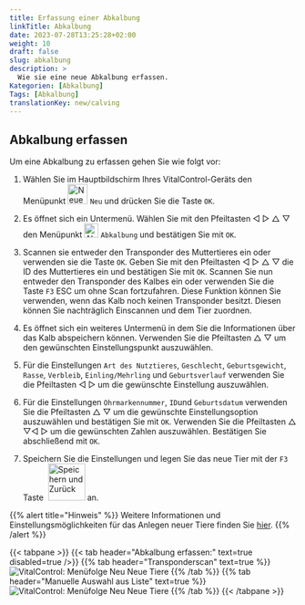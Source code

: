 ```yaml
---
title: Erfassung einer Abkalbung
linkTitle: Abkalbung
date: 2023-07-28T13:25:28+02:00
weight: 10
draft: false
slug: abkalbung
description: >
  Wie sie eine neue Abkalbung erfassen.
Kategorien: [Abkalbung]
Tags: [Abkalbung]
translationKey: new/calving
---
```

## Abkalbung erfassen

Um eine Abkalbung zu erfassen gehen Sie wie folgt vor:

1. Wählen Sie im Hauptbildschirm Ihres VitalControl-Geräts den Menüpunkt <img src="/icons/new-animal.svg" width="35" align="bottom" alt="Neues Tier" /> `Neu` und drücken Sie die Taste `OK`.

2. Es öffnet sich ein Untermenü. Wählen Sie mit den Pfeiltasten ◁ ▷ △ ▽ den Menüpunkt <img src="/icons/calving.svg" width="25" align="bottom" alt="Abkalbung" /> `Abkalbung` und bestätigen Sie mit `OK`.

3. Scannen sie entweder den Transponder des Muttertieres ein oder verwenden sie die Taste `OK`. Geben Sie mit den Pfeiltasten ◁ ▷ △ ▽ die ID des Muttertieres ein und bestätigen Sie mit `OK`. Scannen Sie nun entweder den Transponder des Kalbes ein oder verwenden Sie die Taste `F3` ESC um ohne Scan fortzufahren. Diese Funktion können Sie verwenden, wenn das Kalb noch keinen Transponder besitzt. Diesen können Sie nachträglich Einscannen und dem Tier zuordnen.

4. Es öffnet sich ein weiteres Untermenü in dem Sie die Informationen über das Kalb abspeichern können. Verwenden Sie die Pfeiltasten △ ▽ um den gewünschten Einstellungspunkt auszuwählen.

5. Für die Einstellungen `Art des Nutztieres`, `Geschlecht`, `Geburtsgewicht`, `Rasse`, `Verbleib`, `Einling/Mehrling` und `Geburtsverlauf` verwenden Sie die Pfeiltasten ◁ ▷ um die gewünschte Einstellung auszuwählen.

6. Für die Einstellungen `Ohrmarkennummer`, `ID`und `Geburtsdatum` verwenden Sie die Pfeiltasten △ ▽ um die gewünschte Einstellungsoption auszuwählen und bestätigen Sie mit `OK`. Verwenden Sie die Pfeiltasten  △ ▽◁ ▷ um die gewünschten Zahlen auszuwählen. Bestätigen Sie abschließend mit `OK`.

7. Speichern Sie die Einstellungen und legen Sie das neue Tier mit der `F3` Taste &nbsp;<img src="/icons/footer/save_exit.svg" width="65" align="bottom" alt="Speichern und Zurück" /> an.

{{% alert title="Hinweis" %}}
Weitere Informationen und Einstellungsmöglichkeiten für das Anlegen neuer Tiere finden Sie [hier](../../einstellungen/tiere-neu-anlegen/).
{{% /alert %}}

{{< tabpane >}}
{{< tab header="Abkalbung erfassen:" text=true disabled=true />}}
{{% tab header="Transponderscan" text=true %}}
  ![VitalControl: Menüfolge Neu Neue Tiere](../bilder/abkalbung-scan.png "Abkalbung erfassen")
{{% /tab %}}
{{% tab header="Manuelle Auswahl aus Liste" text=true %}}
  ![VitalControl: Menüfolge Neu Neue Tiere](../bilder/abkalbung.png "Abkalbung erfassen")
{{% /tab %}}
{{< /tabpane >}}

